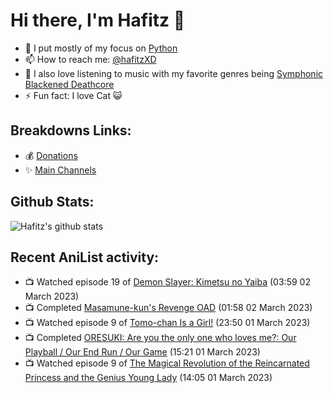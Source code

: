# Hi there, I'm Hafitz 👋
- 🐍 I put mostly of my focus on [Python](https://python.org)
- 📫 How to reach me: [@hafitzXD](https://t.me/hafitzXD)
- 🎵 I also love listening to music with my favorite genres being [Symphonic Blackened Deathcore](https://youtu.be/qyYmS_iBcy4)
- ⚡ Fun fact: I love Cat 😺

## Breakdowns Links:
- 💰 [Donations](https://t.me/TheBreakdowns/2)
- ✨ [Main Channels](https://t.me/TheBreakdowns)

## Github Stats:
![Hafitz's github stats](https://github-readme-stats.vercel.app/api?username=breakdowns&show_icons=true&count_private=true&bg_color=00000000&text_color=777)

## Recent AniList activity:
<!-- ANILIST_ACTIVITY:start -->

-   📺 Watched episode 19 of [Demon Slayer: Kimetsu no Yaiba](https://anilist.co/anime/101922) (03:59 02 March 2023)
-   📺 Completed [Masamune-kun's Revenge OAD](https://anilist.co/anime/101213) (01:58 02 March 2023)
-   📺 Watched episode 9 of [Tomo-chan Is a Girl!](https://anilist.co/anime/151806) (23:50 01 March 2023)
-   📺 Completed [ORESUKI: Are you the only one who loves me?: Our Playball / Our End Run / Our Game](https://anilist.co/anime/114195) (15:21 01 March 2023)
-   📺 Watched episode 9 of [The Magical Revolution of the Reincarnated Princess and the Genius Young Lady](https://anilist.co/anime/153629) (14:05 01 March 2023)

<!-- ANILIST_ACTIVITY:end -->
